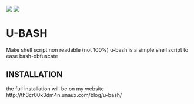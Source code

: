 <img src="https://img.shields.io/badge/MADE%20IN-INDIA-blue" > <img src="https://img.shields.io/badge/Language-shell-brightgreen">
<h1>U-BASH</h1>
Make shell script non readable (not 100%) 
u-bash is a simple shell script to ease bash-obfuscate
<h2>INSTALLATION</h2>
the full installation will be on my website 
http://th3cr00k3dm4n.unaux.com/blog/u-bash/

